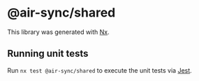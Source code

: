 # @air-sync/shared

This library was generated with [Nx](https://nx.dev).

## Running unit tests

Run `nx test @air-sync/shared` to execute the unit tests via [Jest](https://jestjs.io).
